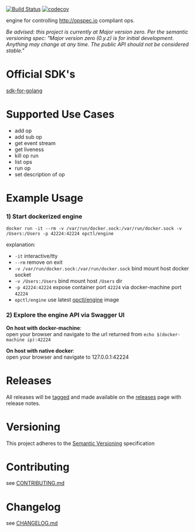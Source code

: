 [![Build Status](https://travis-ci.org/opctl/engine.svg?branch=master)](https://travis-ci.org/opctl/engine)
[![codecov](https://codecov.io/gh/opctl/engine/branch/master/graph/badge.svg)](https://codecov.io/gh/opctl/engine)

engine for controlling http://opspec.io compliant ops.

*Be advised: this project is currently at Major version zero. Per the semantic versioning spec: 
"Major version zero (0.y.z) is for initial development. Anything may change at any time. The public API should not be considered stable."*

# Official SDK's

[sdk-for-golang](https://github.com/opctl/sdk-for-golang)

# Supported Use Cases
- add op
- add sub op
- get event stream
- get liveness
- kill op run
- list ops
- run op
- set description of op

# Example Usage

### 1) Start dockerized engine
```SHELL
docker run -it --rm -v /var/run/docker.sock:/var/run/docker.sock -v /Users:/Users -p 42224:42224 opctl/engine
```
explanation:

- `-it` interactive/tty
- `--rm` remove on exit
- `-v /var/run/docker.sock:/var/run/docker.sock` bind mount host docker socket
- `-v /Users:/Users` bind mount host `/Users` dir
- `-p 42224:42224` expose container port `42224` via docker-machine port `42224`
- `opctl/engine` use latest [opctl/engine](https://hub.docker.com/r/opctl/engine/) image

### 2) Explore the engine API via Swagger UI

**On host with docker-machine**:  
open your browser and navigate to the url returned from `echo $(docker-machine ip):42224`

**On host with native docker**:  
open your browser and navigate to 127.0.0.1:42224

# Releases
All releases will be [tagged](https://github.com/opctl/engine/tags) and made available on the 
[releases](https://github.com/opctl/engine/releases) page with release notes.

# Versioning
This project adheres to the [Semantic Versioning](http://semver.org/) specification

# Contributing
see [CONTRIBUTING.md](CONTRIBUTING.md)

# Changelog
see [CHANGELOG.md](CHANGELOG.md)
